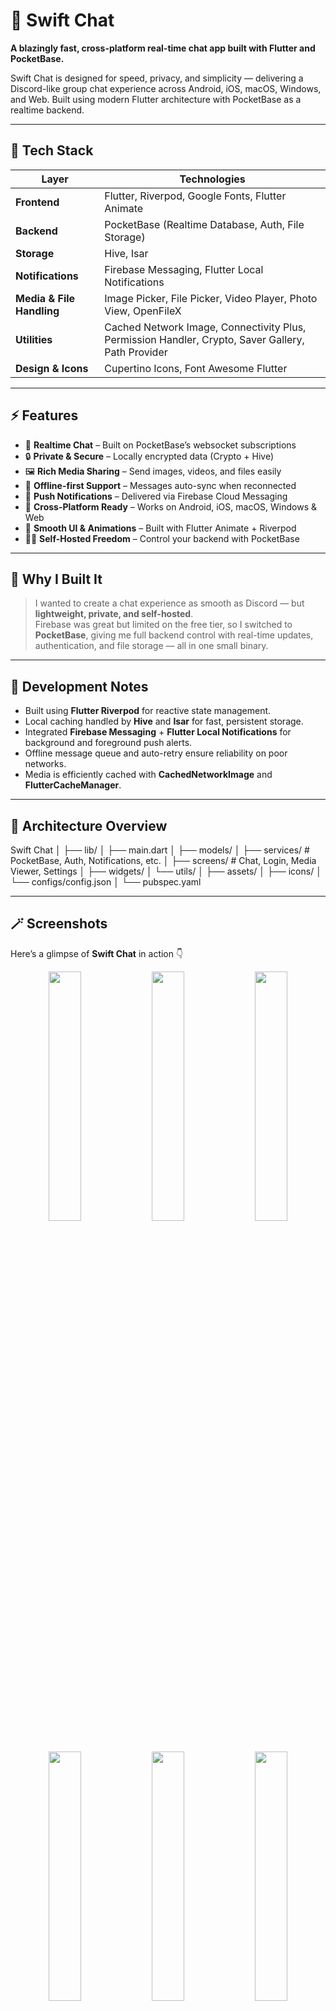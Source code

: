 # 🚀 Swift Chat

**A blazingly fast, cross-platform real-time chat app built with Flutter and PocketBase.**

Swift Chat is designed for speed, privacy, and simplicity — delivering a Discord-like group chat experience across Android, iOS, macOS, Windows, and Web. Built using modern Flutter architecture with PocketBase as a realtime backend.

---

## 🧠 Tech Stack

| Layer                     | Technologies                                                                                      |
| ------------------------- | ------------------------------------------------------------------------------------------------- |
| **Frontend**              | Flutter, Riverpod, Google Fonts, Flutter Animate                                                  |
| **Backend**               | PocketBase (Realtime Database, Auth, File Storage)                                                |
| **Storage**               | Hive, Isar                                                                                        |
| **Notifications**         | Firebase Messaging, Flutter Local Notifications                                                   |
| **Media & File Handling** | Image Picker, File Picker, Video Player, Photo View, OpenFileX                                    |
| **Utilities**             | Cached Network Image, Connectivity Plus, Permission Handler, Crypto, Saver Gallery, Path Provider |
| **Design & Icons**        | Cupertino Icons, Font Awesome Flutter                                                             |

---

## ⚡ Features

- 💬 **Realtime Chat** – Built on PocketBase’s websocket subscriptions
- 🔒 **Private & Secure** – Locally encrypted data (Crypto + Hive)
- 🖼️ **Rich Media Sharing** – Send images, videos, and files easily
- 📶 **Offline-first Support** – Messages auto-sync when reconnected
- 🔔 **Push Notifications** – Delivered via Firebase Cloud Messaging
- 🧩 **Cross-Platform Ready** – Works on Android, iOS, macOS, Windows & Web
- 🎨 **Smooth UI & Animations** – Built with Flutter Animate + Riverpod
- 🧑‍💻 **Self-Hosted Freedom** – Control your backend with PocketBase

---

## 🧭 Why I Built It

> I wanted to create a chat experience as smooth as Discord — but **lightweight, private, and self-hosted**.  
> Firebase was great but limited on the free tier, so I switched to **PocketBase**, giving me full backend control with real-time updates, authentication, and file storage — all in one small binary.

---

## 🧰 Development Notes

- Built using **Flutter Riverpod** for reactive state management.
- Local caching handled by **Hive** and **Isar** for fast, persistent storage.
- Integrated **Firebase Messaging** + **Flutter Local Notifications** for background and foreground push alerts.
- Offline message queue and auto-retry ensure reliability on poor networks.
- Media is efficiently cached with **CachedNetworkImage** and **FlutterCacheManager**.

---

## 🧩 Architecture Overview

Swift Chat
│
├── lib/
│ ├── main.dart
│ ├── models/
│ ├── services/ # PocketBase, Auth, Notifications, etc.
│ ├── screens/ # Chat, Login, Media Viewer, Settings
│ ├── widgets/
│ └── utils/
│
├── assets/
│ ├── icons/
│ └── configs/config.json
│
└── pubspec.yaml

---

## 🪄 Screenshots

Here’s a glimpse of **Swift Chat** in action 👇

<p align="center">
  <img src="https://github.com/Mister-Ritom/swift_chat/raw/main/File%201.HEIC" width="32%" />
  <img src="https://github.com/Mister-Ritom/swift_chat/raw/main/File%202.HEIC" width="32%" />
  <img src="https://github.com/Mister-Ritom/swift_chat/raw/main/File%203.HEIC" width="32%" />
  <img src="https://github.com/Mister-Ritom/swift_chat/raw/main/File%204.HEIC" width="32%" />
  <img src="https://github.com/Mister-Ritom/swift_chat/raw/main/File%205.HEIC" width="32%" />
  <img src="https://github.com/Mister-Ritom/swift_chat/raw/main/File%206.png" width="32%" />
  <img src="https://github.com/Mister-Ritom/swift_chat/raw/main/File%207.png" width="32%" />
  <img src="https://github.com/Mister-Ritom/swift_chat/raw/main/File%208.HEIC" width="32%" />
  <img src="https://github.com/Mister-Ritom/swift_chat/raw/main/File%209.HEIC" width="32%" />
</p>

---

## 🧑‍💻 Author

**Ritom Ghosh**  
📧 [ritomghosh856@gmail.com](mailto:ritomghosh856@gmail.com)  
🌐 [me.ritom.site](https://me.ritom.site)  
🐙 [@mister-ritom](https://github.com/mister-ritom)

---

## 🏷️ License

This project is currently private. An open-source release is planned soon.

---

### 🏁 Built with Passion ❤️ using Flutter & PocketBase
